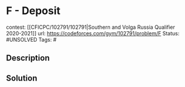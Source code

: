 # F - Deposit

contest: [[CFICPC/102791/102791|Southern and Volga Russia Qualifier 2020-2021]]
url: https://codeforces.com/gym/102791/problem/F
Status: #UNSOLVED
Tags: #

## Description

## Solution

